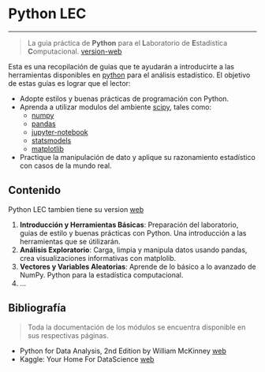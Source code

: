 # Python LEC
----------------
> La guia práctica de __Python__ para el **L**aboratorio de **E**stadística **C**omputacional. [version-web](https://sborquez.github.io/)

Esta es una recopilación de guias que te ayudarán a introducirte a las herramientas disponibles en [python](https://www.python.org/) para el análisis estadístico. El objetivo de estas guías es lograr que el lector:

* Adopte estilos y buenas prácticas de programación con Python.
* Aprenda a utilizar modulos del ambiente [scipy](https://www.scipy.org/), tales como:
  * [numpy](http://www.numpy.org/)
  * [pandas](http://pandas.pydata.org/)
  * [jupyter-notebook](http://jupyter.org/)
  * [statsmodels](http://statsmodels.sourceforge.net/)
  * [matplotlib](http://matplotlib.org/)
* Practique la manipulación de dato y aplique su razonamiento estadístico con casos de la mundo real.

## Contenido

Python LEC tambien tiene su version [web](https://sborquez.github.io/)

1. **Introducción y Herramientas Básicas**:
Preparación del laboratorio, guias de estilo y buenas prácticas con Python. Una introducción a las herramientas que se útilizarán.
2. **Análisis Exploratorio**: Carga, limpia y manipula datos usando pandas, crea visualizaciones informativas con matplolib.
3. **Vectores y Variables Aleatorias**: Aprende de lo básico a lo avanzado de NumPy. Python para la estadística computacional.
4. ...

## Bibliografía

> Toda la documentación de los módulos se encuentra disponible en sus respectivas páginas.

* Python for Data Analysis, 2nd Edition by William McKinney [web](http://shop.oreilly.com/product/0636920050896.do)
* Kaggle: Your Home For DataScience [web](https://www.kaggle.com)
